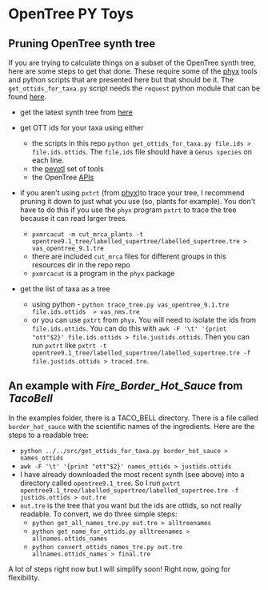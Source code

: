 # OpenTree PY Toys


## Pruning OpenTree synth tree
If you are trying to calculate things on a subset of the OpenTree synth tree, here are some steps to get that done. These require some of the [phyx](https://github.com/FePhyFoFum/phyx) tools and python scripts that are presented here but that should be it. The `get_ottids_for_taxa.py` script needs the `request` python module that can be found [here](http://docs.python-requests.org/en/master/).

- get the latest synth tree from [here](https://tree.opentreeoflife.org/about/synthesis-release)

- get OTT ids for your taxa using either
  - the scripts in this repo `python get_ottids_for_taxa.py file.ids > file.ids.ottids`. The `file.ids` file should have a `Genus species` on each line.
  - the [peyotl](https://opentreeoflife.github.io/peyotl/installation/) set of tools 
  - the OpenTree [APIs](https://github.com/OpenTreeOfLife/germinator/wiki/Open-Tree-of-Life-Web-APIs)

- if you aren't using `pxtrt` (from [phyx](https://github.com/FePhyFoFum/phyx))to trace your tree, I recommend pruning it down to just what you use (so, plants for example). You don't have to do this if you use the `phyx` program `pxtrt` to trace the tree because it can read larger trees.
  - `pxmrcacut -m cut_mrca_plants -t opentree9.1_tree/labelled_supertree/labelled_supertree.tre > vas_opentree_9.1.tre`
  - there are included `cut_mrca` files for different groups in this resources dir in the repo repo
  - `pxmrcacut` is a program in the `phyx` package
            
- get the list of taxa as a tree
  - using python - `python trace_tree.py vas_opentree_9.1.tre file.ids.ottids  > vas_nms.tre`
  - or you can use `pxtrt` from `phyx`. You will need to isolate the ids from `file.ids.ottids`. You can do this with `awk -F '\t' '{print "ott"$2}' file.ids.ottids > file.justids.ottids`. Then you can run `pxtrt` like `pxtrt -t opentree9.1_tree/labelled_supertree/labelled_supertree.tre -f file.justids.ottids > traced.tre`. 

## An example with _Fire_Border_Hot_Sauce_ from _TacoBell_
In the examples folder, there is a TACO_BELL directory. There is a file called `border_hot_sauce` with the scientific names of the ingredients. Here are the steps to a readable tree:

- `python ../../src/get_ottids_for_taxa.py border_hot_sauce > names_ottids`
- `awk -F '\t' '{print "ott"$2}' names_ottids > justids.ottids`
- I have already downloaded the most recent synth (see above) into a directory called `opentree9.1_tree`. So I run `pxtrt opentree9.1_tree/labelled_supertree/labelled_supertree.tre -f justids.ottids > out.tre`
- `out.tre` is the tree that you want but the ids are ottids, so not really readable. To convert, we do three simple steps:
  - `python get_all_names_tre.py out.tre > alltreenames`
  - `python get_name_for_ottids.py alltreenames > allnames.ottids_names`
  - `python convert_ottids_names_tre.py out.tre allnames.ottids_names > final.tre`

A lot of steps right now but I will simplify soon! Right now, going for flexibility.
